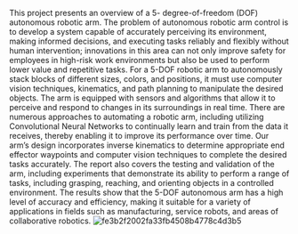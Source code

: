 This project presents an overview of a 5-
degree-of-freedom (DOF) autonomous robotic arm. The
problem of autonomous robotic arm control is to develop
a system capable of accurately perceiving its environment,
making informed decisions, and executing tasks reliably
and flexibly without human intervention; innovations in
this area can not only improve safety for employees in
high-risk work environments but also be used to perform
lower value and repetitive tasks. For a 5-DOF robotic arm
to autonomously stack blocks of different sizes, colors,
and positions, it must use computer vision techniques,
kinematics, and path planning to manipulate the desired
objects. The arm is equipped with sensors and algorithms
that allow it to perceive and respond to changes in its
surroundings in real time. There are numerous approaches
to automating a robotic arm, including utilizing Convolutional Neural Networks to continually learn and train
from the data it receives, thereby enabling it to improve
its performance over time. Our arm’s design incorporates
inverse kinematics to determine appropriate end effector
waypoints and computer vision techniques to complete
the desired tasks accurately. The report also covers the
testing and validation of the arm, including experiments
that demonstrate its ability to perform a range of tasks,
including grasping, reaching, and orienting objects in a
controlled environment. The results show that the 5-DOF
autonomous arm has a high level of accuracy and efficiency,
making it suitable for a variety of applications in fields such
as manufacturing, service robots, and areas of collaborative
robotics.
![fe3b2f2002fa33fb4508b4778c4d3b5](https://github.com/zy12347/armlab/assets/77594208/4a64430b-0007-4b5a-ad98-b1b32644d9f1)
